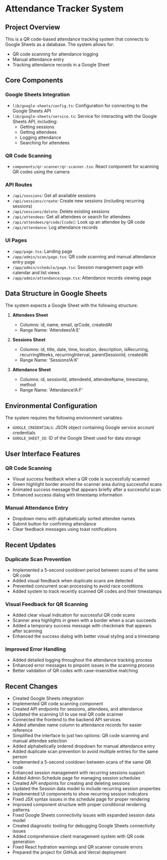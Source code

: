 # Attendance Tracker System

## Project Overview
This is a QR code-based attendance tracking system that connects to Google Sheets as a database. The system allows for:
- QR code scanning for attendance logging
- Manual attendance entry
- Tracking attendance records in a Google Sheet

## Core Components

### Google Sheets Integration
- `lib/google-sheets/config.ts`: Configuration for connecting to the Google Sheets API
- `lib/google-sheets/service.ts`: Service for interacting with the Google Sheets API, including:
  - Getting sessions
  - Getting attendees
  - Logging attendance
  - Searching for attendees

### QR Code Scanning
- `components/qr-scanner/qr-scanner.tsx`: React component for scanning QR codes using the camera

### API Routes
- `/api/sessions`: Get all available sessions
- `/api/sessions/create`: Create new sessions (including recurring sessions)
- `/api/sessions/delete`: Delete existing sessions
- `/api/attendees`: Get all attendees or search for attendees
- `/api/attendees/qrcode/[code]`: Look up an attendee by QR code
- `/api/attendance`: Log attendance records

### UI Pages
- `/app/page.tsx`: Landing page
- `/app/admin/scan/page.tsx`: QR code scanning and manual attendance entry page
- `/app/admin/schedule/page.tsx`: Session management page with calendar and list views
- `/app/admin/attendance/page.tsx`: Attendance records viewing page

## Data Structure in Google Sheets

The system expects a Google Sheet with the following structure:

1. **Attendees Sheet**
   - Columns: id, name, email, qrCode, createdAt
   - Range Name: 'Attendees!A:E'

2. **Sessions Sheet**
   - Columns: id, title, date, time, location, description, isRecurring, recurringWeeks, recurringInterval, parentSessionId, createdAt
   - Range Name: 'Sessions!A:K'

3. **Attendance Sheet**
   - Columns: id, sessionId, attendeeId, attendeeName, timestamp, method
   - Range Name: 'Attendance!A:F'

## Environmental Configuration
The system requires the following environment variables:
- `GOOGLE_CREDENTIALS`: JSON object containing Google service account credentials
- `GOOGLE_SHEET_ID`: ID of the Google Sheet used for data storage

## User Interface Features

### QR Code Scanning
- Visual success feedback when a QR code is successfully scanned
- Green highlight border around the scanner area during successful scans
- Animated success message that appears briefly after a successful scan
- Enhanced success dialog with timestamp information

### Manual Attendance Entry
- Dropdown menu with alphabetically sorted attendee names
- Submit button for confirming attendance
- Clear feedback messages using toast notifications

## Recent Updates

### Duplicate Scan Prevention
- Implemented a 5-second cooldown period between scans of the same QR code
- Added visual feedback when duplicate scans are detected
- Prevented concurrent scan processing to avoid race conditions
- Added system to track recently scanned QR codes and their timestamps

### Visual Feedback for QR Scanning
- Added clear visual indication for successful QR code scans
- Scanner area highlights in green with a border when a scan succeeds
- Added a temporary success message with checkmark that appears after scanning
- Enhanced the success dialog with better visual styling and a timestamp

### Improved Error Handling
- Added detailed logging throughout the attendance tracking process
- Enhanced error messages to pinpoint issues in the scanning process
- Better validation of QR codes with case-insensitive matching

## Recent Changes
- Created Google Sheets integration
- Implemented QR code scanning component
- Created API endpoints for sessions, attendees, and attendance
- Updated the scanning UI to use real QR code scanner
- Connected the frontend to the backend API services
- Added attendee name column to attendance records for easier reference
- Simplified the interface to just two options: QR code scanning and manual attendee selection
- Added alphabetically ordered dropdown for manual attendance entry
- Added duplicate scan prevention to avoid multiple entries for the same person
- Implemented a 5-second cooldown between scans of the same QR code
- Enhanced session management with recurring sessions support
- Added Admin Schedule page for managing session schedules
- Created API endpoints for creating and deleting sessions
- Updated the Session data model to include recurring session properties
- Implemented UI components to show recurring session indicators
- Fixed JSX syntax issues in the schedule page for proper rendering
- Improved component structure with proper conditional rendering patterns
- Fixed Google Sheets connectivity issues with expanded session data model
- Created diagnostic tooling for debugging Google Sheets connectivity issues
- Added comprehensive client management system with QR code generation
- Fixed React hydration warnings and QR scanner console errors
- Prepared the project for GitHub and Vercel deployment
